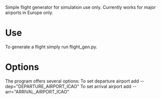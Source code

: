 Simple flight generator for simulation use only. Currently works for major airports in Europe only.

<h1>Use</h1>
To generate a flight simply run flight_gen.py.


<h1>Options</h1>
The program offers several options:
To set departure airport add --dep="DEPARTURE_AIRPORT_ICAO"
To set arrival airport add --arr="ARRIVAL_AIRPORT_ICAO"

